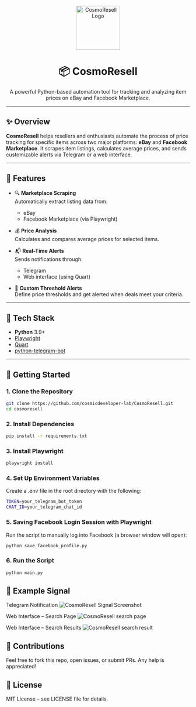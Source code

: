 <p align="center">
  <img src="https://drive.google.com/uc?id=110AyVKuqSk_y_6gd4nJEJQYVhLzgMlOE" alt="CosmoResell Logo" height="120"/>
</p>

<h1 align="center">📦 CosmoResell</h1>

<p align="center">
  A powerful Python-based automation tool for tracking and analyzing item prices on eBay and Facebook Marketplace.
</p>

---

## ✨ Overview

**CosmoResell** helps resellers and enthusiasts automate the process of price tracking for specific items across two major platforms: **eBay** and **Facebook Marketplace**. It scrapes item listings, calculates average prices, and sends customizable alerts via Telegram or a web interface.

---

## 🔧 Features

- 🔍 **Marketplace Scraping**  
  Automatically extract listing data from:
  - eBay
  - Facebook Marketplace (via Playwright)

- 💰 **Price Analysis**  
  Calculates and compares average prices for selected items.

- 📬 **Real-Time Alerts**  
  Sends notifications through:
  - Telegram
  - Web interface (using Quart)

- 🎯 **Custom Threshold Alerts**  
  Define price thresholds and get alerted when deals meet your criteria.

---

## 🧰 Tech Stack

- **Python** 3.9+
- [Playwright](https://playwright.dev/python/)
- [Quart](https://pgjones.gitlab.io/quart/)
- [python-telegram-bot](https://github.com/python-telegram-bot/python-telegram-bot)

---

## 🚀 Getting Started

### 1. Clone the Repository

 ```bash
git clone https://github.com/cosmicdeveloper-lab/CosmoResell.git
cd cosmoresell
```

### 2. Install Dependencies

```bash
pip install -r requirements.txt
```

### 3. Install Playwright

```bash
playwright install
```

### 4. Set Up Environment Variables
  Create a .env file in the root directory with the following:

```bash
TOKEN=your_telegram_bot_token
CHAT_ID=your_telegram_chat_id
```

### 5. Saving Facebook Login Session with Playwright
  Run the script to manually log into Facebook (a browser window will open):

```bash
python save_facebook_profile.py
```
### 6. Run the Script

```bash
python main.py
```

## 📸 Example Signal

Telegram Notification
![CosmoResell Signal Screenshot](https://drive.google.com/uc?id=1OBuLN9P0bnxuF_W9Hop4MOzHbzN9P8hZ)

Web Interface – Search Page
![CosmoResell search page](https://drive.google.com/uc?id=1upmydgaSalTlsAxzppMETrdbLZh4Yd_Y)

Web Interface – Search Results
![CosmoResell search result](https://drive.google.com/uc?id=1jyqcxLX93woLDbfdy1tzQMjrLV2jmwp3)

## 🤝 Contributions

Feel free to fork this repo, open issues, or submit PRs. Any help is appreciated!

## 📄 License

MIT License – see LICENSE file for details.

